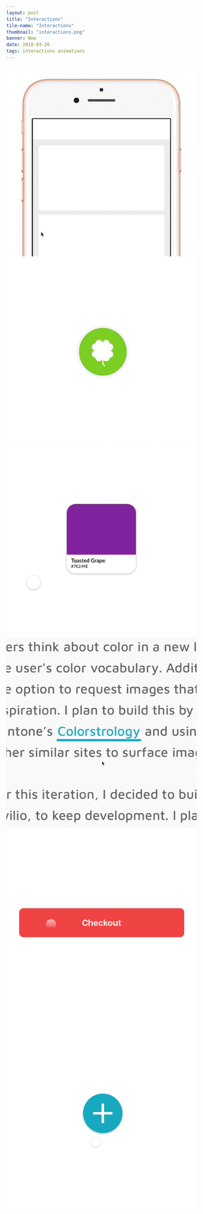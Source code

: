 ```yaml
---
layout: post
title: "Interactions"
tile-name: "Interactions"
thumbnail: "interactions.png"
banner: New
date: 2018-03-20
tags: interactions animations
---
```


<div class="row">
  <div class="small-12 medium-6 columns image-container">
    <img src="../img/interactions/basketballrefresh.gif" alt="Basketball Pull to Refresh Animation" />
  </div>
  <div class="small-12 medium-6 columns image-container">
    <img src="../img/interactions/cloverbutton.gif" alt="4 Leaf Clover Button" />
  </div>
  <div class="small-12 medium-6 columns image-container"><img src="../img/interactions/qulrextracted.gif" alt="Color Extracted Hover Interaction" /></div>
  <div class="small-12 medium-6 columns image-container"><img src="../img/interactions/underlineexpand.gif" alt="Expanded Underline Hover Interaction" /></div>
  <div class="small-12 medium-6 columns image-container"><img src="../img/interactions/checkoutbutton.gif" alt="Checkout Button Interaction" /></div>
  <div class="small-12 medium-6 columns image-container"><img src="../img/interactions/socialbutton.gif" alt="Social Action Button Interaction" /></div>
</div>